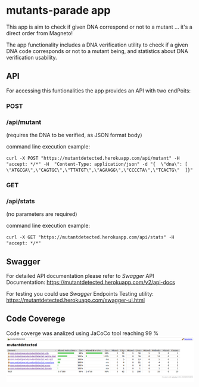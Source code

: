 # mutants-parade app
This app is aim to check if given DNA correspond or not to a mutant ... it's a direct order from Magneto!

The app functionality includes a DNA verification utility to check if a given DNA code corresponds or not to a mutant being, and statistics about DNA verification usability.

## API
For accessing this funtionalities the app provides an API with two endPoits:

### POST
### /api/mutant
(requires the DNA to be verified, as JSON format body)

command line execution example:
```
curl -X POST "https://mutantdetected.herokuapp.com/api/mutant" -H  "accept: */*" -H  "Content-Type: application/json" -d "{  \"dna\": [    \"ATGCGA\",\"CAGTGC\",\"TTATGT\",\"AGAAGG\",\"CCCCTA\",\"TCACTG\"  ]}"
```

### GET
### /api/stats
(no parameters are required)

command line execution example:
```
curl -X GET "https://mutantdetected.herokuapp.com/api/stats" -H  "accept: */*"
```

## Swagger
For detailed API documentation please refer to *Swagger* API Documentation: https://mutantdetected.herokuapp.com/v2/api-docs

For testing you could use *Swagger* Endpoints Testing utility: https://mutantdetected.herokuapp.com/swagger-ui.html

## Code Coverege
Code coverge was analized using JaCoCo tool reaching 99 %
![Code Coverage analisys](/mutantdetected_codecoverag_jacoco.png)

